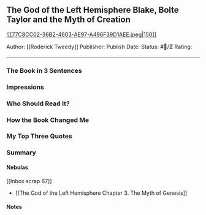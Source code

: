 ## The God of the Left Hemisphere Blake, Bolte Taylor and the Myth of Creation

[ ![[77C8CC02-36B2-4603-AE97-A496F39D1AEE.jpeg|150]] ](https://www.amazon.com/gp/aw/d/B07CSQSNLS/ref=tmm_kin_swatch_0?ie=UTF8&qid=1682284202&sr=8-1)

Author: [[Roderick Tweedy]]
Publisher:
Publish Date:
Status: #💫/⏳ 
Rating:

___

### The Book in 3 Sentences



### Impressions



### Who Should Read It?



### How the Book Changed Me



### My Top Three Quotes



### Summary



#### Nebulas

[[Inbox scrap 67]]

- [[The God of the Left Hemisphere Chapter 3. The Myth of Genesis]]

#### Notes

